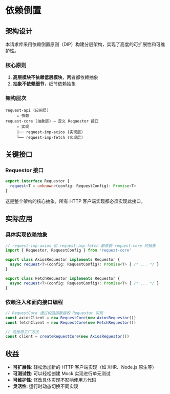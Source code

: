 # 依赖倒置

## 架构设计

本请求库采用依赖倒置原则（DIP）构建分层架构，实现了高度的可扩展性和可维护性。

### 核心原则

1. **高层模块不依赖低层模块**，两者都依赖抽象
2. **抽象不依赖细节**，细节依赖抽象

### 架构层次

```
request-api (应用层)
     ↓ 依赖
request-core (抽象层) ← 定义 Requestor 接口
     ↑ 实现
     ├── request-imp-axios (实现层)
     └── request-imp-fetch (实现层)
```

## 关键接口

### Requestor 接口

```typescript
export interface Requestor {
  request<T = unknown>(config: RequestConfig): Promise<T>
}
```

这是整个架构的核心抽象，所有 HTTP 客户端实现都必须实现此接口。

## 实际应用

### 具体实现依赖抽象

```typescript
// request-imp-axios 和 request-imp-fetch 都依赖 request-core 的抽象
import { Requestor, RequestConfig } from 'request-core'

export class AxiosRequestor implements Requestor {
  async request<T>(config: RequestConfig): Promise<T> { /* ... */ }
}

export class FetchRequestor implements Requestor {
  async request<T>(config: RequestConfig): Promise<T> { /* ... */ }
}
```

### 依赖注入和面向接口编程

```typescript
// RequestCore 通过构造函数接收 Requestor 实现
const axiosClient = new RequestCore(new AxiosRequestor())
const fetchClient = new RequestCore(new FetchRequestor())

// 或使用工厂方法
const client = createRequestCore(new AxiosRequestor())
```

## 收益

- **可扩展性**: 轻松添加新的 HTTP 客户端实现（如 XHR、Node.js 原生等）
- **可测试性**: 可以轻松创建 Mock 实现进行单元测试
- **可维护性**: 修改具体实现不影响使用方代码
- **灵活性**: 运行时动态切换不同实现
